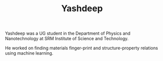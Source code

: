 ﻿---
# Display name
title: Yashdeep

# Full name (for SEO)
first_name: Yashdeep
last_name: Podder
join: -2024

# Username (this should match the folder name)
authors:
  - Yashdeep

# Is this the primary user of the site?
superuser: false

# Role/position
role: UG Project

# Organizations/Affiliations
organizations:
  - name: SRM Institute of Science and Technology
    url: 'www.srmist.edu.in'

# Short bio (displayed in user profile at end of posts)
bio:

interests:
  -

education:
  courses:
    - course: BSc in Physics
      institution: SRMIST, Kattankulathur
      year: 2024

social:
  - icon: envelope
    icon_pack: fas
    link: ''
  - icon: linkedin
    icon_pack: fab
    link:

user_groups:
  - Alumni
---

Yashdeep was a UG student in the Department of Physics and Nanotechnology at SRM Institute of Science and Technology.

He worked on finding materials finger-print and structure-property relations using machine
learning.
